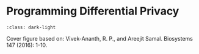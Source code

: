 # Programming Differential Privacy

```{image} logo.png
:class: dark-light
```

Cover figure based on: 
Vivek-Ananth, R. P., and Areejit Samal.  Biosystems 147 (2016): 1-10.